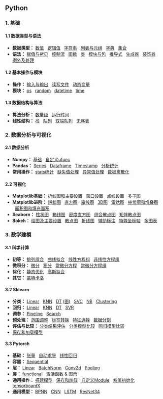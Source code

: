 ## Python


### 1. 基础
#### 1.1 数据类型与语法
* **数据类型：**
[数值](https://github.com/ZBTGL/Code-Summary/blob/master/Python/1.%20Basics/%E6%95%B0%E5%80%BC%E5%8F%8A%E8%BF%90%E7%AE%97.py)
&nbsp; [逻辑值](https://github.com/ZBTGL/Code-Summary/blob/master/Python/1.%20Basics/%E9%80%BB%E8%BE%91%E5%80%BC%E5%8F%8A%E8%BF%90%E7%AE%97.py)
&nbsp; [字符串](https://github.com/ZhouBinTGL/Code-Summary/blob/master/Python/1.%20Basics/%E5%AD%97%E7%AC%A6%E4%B8%B2.py) 
&nbsp; [列表与元组](https://github.com/ZBTGL/Code-Summary/blob/master/Python/1.%20Basics/%E5%88%97%E8%A1%A8%E4%B8%8E%E5%85%83%E7%BB%84.py)
&nbsp; [字典](https://github.com/ZhouBinTGL/Code-Summary/blob/master/Python/1.%20Basics/%E5%AD%97%E5%85%B8.py)
&nbsp; [集合](https://github.com/ZBTGL/Code-Summary/blob/master/Python/1.%20Basics/%E9%9B%86%E5%90%88.py)
* **语法：** 
[赋值与拷贝](https://github.com/ZBTGL/Code-Summary/blob/master/Python/1.%20Basics/%E8%B5%8B%E5%80%BC%E4%B8%8E%E6%8B%B7%E8%B4%9D.py)
&nbsp; [控制流](https://github.com/ZhouBinTGL/Code-Summary/blob/master/Python/1.%20Basics/%E6%8E%A7%E5%88%B6%E6%B5%81.py) 
&nbsp; [函数](https://github.com/ZhouBinTGL/Code-Summary/blob/master/Python/1.%20Basics/%E5%87%BD%E6%95%B0.py)
&nbsp; [类](https://github.com/ZhouBinTGL/Code-Summary/blob/master/Python/1.%20Basics/%E7%B1%BB.py)
&nbsp; [模块与包](https://github.com/ZBTGL/Code-Summary/blob/master/Python/1.%20Basics/%E6%A8%A1%E5%9D%97%E4%B8%8E%E5%8C%85.py)
&nbsp; [推导式](https://github.com/ZhouBinTGL/Code-Summary/blob/master/Python/1.%20Basics/%E6%8E%A8%E5%AF%BC%E5%BC%8F.py)
&nbsp; [生成器](https://github.com/ZBTGL/Code-Summary/blob/master/Python/1.%20Basics/%E7%94%9F%E6%88%90%E5%99%A8.py)
&nbsp; [装饰器](https://github.com/ZhouBinTGL/Code-Summary/blob/master/Python/1.%20Basics/%E8%A3%85%E9%A5%B0%E5%99%A8.py)
&nbsp; [例外及处理](https://github.com/ZBTGL/Code-Summary/blob/master/Python/1.%20Basics/%E4%BE%8B%E5%A4%96%E5%8F%8A%E5%A4%84%E7%90%86.py)

#### 1.2 基本操作与模块
* **操作：**
[输入与输出](https://github.com/ZBTGL/Code-Summary/blob/master/Python/1.%20Basics/%E8%BE%93%E5%85%A5%E4%B8%8E%E8%BE%93%E5%87%BA.py)
&nbsp; [读写文件](https://github.com/ZBTGL/Code-Summary/blob/master/Python/1.%20Basics/%E8%AF%BB%E5%86%99%E6%96%87%E4%BB%B6.py)
&nbsp; [动态变量](https://github.com/ZBTGL/Code-Summary/blob/master/Python/1.%20Basics/%E5%8A%A8%E6%80%81%E5%8F%98%E9%87%8F.py)
* **模块：**
[os](https://github.com/ZhouBinTGL/Code-Summary/blob/master/Python/1.%20Basics/%E6%A8%A1%E5%9D%97os.py)
&nbsp; [random](https://github.com/ZhouBinTGL/Code-Summary/blob/master/Python/1.%20Basics/%E6%A8%A1%E5%9D%97random.py)
&nbsp; [datetime](https://github.com/ZhouBinTGL/Code-Summary/blob/master/Python/1.%20Basics/%E6%A8%A1%E5%9D%97datetime.py)
&nbsp; [time](https://github.com/ZhouBinTGL/Code-Summary/blob/master/Python/1.%20Basics/%E6%A8%A1%E5%9D%97time.py)

#### 1.3 数据结构与算法
* **算法分析：**
[数量级](https://github.com/ZhouBinTGL/Code-Summary/blob/master/Python/1.%20Basics/%E7%AE%97%E6%B3%95%E5%88%86%E6%9E%90.py)
&nbsp; [运行时间](https://github.com/ZhouBinTGL/Code-Summary/blob/master/Python/1.%20Basics/%E8%BF%90%E8%A1%8C%E6%97%B6%E9%97%B4.py)
* **线性结构：**
[栈](https://github.com/ZhouBinTGL/Code-Summary/blob/master/Python/1.%20Basics/%E6%A0%88.py)
&nbsp; [队列](https://github.com/ZBTGL/Code-Summary/blob/master/Python/1.%20Basics/%E9%98%9F%E5%88%97.py)
&nbsp; [双端队列](https://github.com/ZBTGL/Code-Summary/blob/master/Python/1.%20Basics/%E5%8F%8C%E7%AB%AF%E9%98%9F%E5%88%97.py)
&nbsp; [无序表](https://github.com/ZBTGL/Code-Summary/blob/master/Python/1.%20Basics/%E6%97%A0%E5%BA%8F%E8%A1%A8.py)

### 2. 数据分析与可视化
#### 2.1 数据分析
* **Numpy：**
[基础](https://github.com/ZhouBinTGL/Code-Summary/blob/master/Python/2.%20Data%20Analysis%20%26%20Visualization/Data%20Analysis/np%E5%9F%BA%E7%A1%80.py)
&nbsp; [自定义ufunc](https://github.com/ZhouBinTGL/Code-Summary/blob/master/Python/2.%20Data%20Analysis%20%26%20Visualization/Data%20Analysis/%E8%87%AA%E5%AE%9A%E4%B9%89ufunc.py)
* **Pandas：**
[Series](https://github.com/ZhouBinTGL/Code-Summary/blob/master/Python/2.%20Data%20Analysis%20%26%20Visualization/Data%20Analysis/pd-series.py)
&nbsp; [Dataframe](https://github.com/ZhouBinTGL/Code-Summary/blob/master/Python/2.%20Data%20Analysis%20%26%20Visualization/Data%20Analysis/pd-dataframe.py)
&nbsp; [Timestamp](https://github.com/ZhouBinTGL/Code-Summary/blob/master/Python/2.%20Data%20Analysis%20%26%20Visualization/Data%20Analysis/pd-timestamp.py)
&nbsp; [分析统计](https://github.com/ZhouBinTGL/Code-Summary/blob/master/Python/2.%20Data%20Analysis%20%26%20Visualization/Data%20Analysis/pd%E7%BB%9F%E8%AE%A1.py)
* **常用操作：** 
[stats统计](https://github.com/ZhouBinTGL/Code-Summary/blob/master/Python/2.%20Data%20Analysis%20%26%20Visualization/Data%20Analysis/st%E7%BB%9F%E8%AE%A1.py)
&nbsp; [缺失值处理](https://github.com/ZhouBinTGL/Code-Summary/blob/master/Python/2.%20Data%20Analysis%20%26%20Visualization/Data%20Analysis/%E7%BC%BA%E5%A4%B1%E5%80%BC%E5%A4%84%E7%90%86.py)
&nbsp; [异常值处理](https://github.com/ZhouBinTGL/Code-Summary/blob/master/Python/2.%20Data%20Analysis%20%26%20Visualization/Data%20Analysis/%E5%BC%82%E5%B8%B8%E5%80%BC%E5%A4%84%E7%90%86.py)
&nbsp; [数据离散化](https://github.com/ZhouBinTGL/Code-Summary/blob/master/Python/2.%20Data%20Analysis%20%26%20Visualization/Data%20Analysis/%E6%95%B0%E6%8D%AE%E7%A6%BB%E6%95%A3%E5%8C%96.py)

#### 2.2 可视化
* **Matplotlib基础：** 
[折线图和主要设置](https://github.com/ZhouBinTGL/Code-Summary/blob/master/Python/2.%20Data%20Analysis%20%26%20Visualization/Visualization/mpl%E7%BB%98%E5%9B%BE%E5%92%8C%E4%B8%BB%E8%A6%81%E8%AE%BE%E7%BD%AE.py)
&nbsp; [窗口设置](https://github.com/ZhouBinTGL/Code-Summary/blob/master/Python/2.%20Data%20Analysis%20%26%20Visualization/Visualization/mpl%E7%AA%97%E5%8F%A3%E8%AE%BE%E7%BD%AE.py)
&nbsp; [点线设置](https://github.com/ZhouBinTGL/Code-Summary/blob/master/Python/2.%20Data%20Analysis%20%26%20Visualization/Visualization/mpl%E7%82%B9%E7%BA%BF%E6%A0%B7%E5%BC%8F.py)
&nbsp; [多子图](https://github.com/ZhouBinTGL/Code-Summary/blob/master/Python/2.%20Data%20Analysis%20%26%20Visualization/Visualization/mpl%E5%A4%9A%E5%AD%90%E5%9B%BE.py)
* **Matplotlib进阶：** 
[饼状图](https://github.com/ZhouBinTGL/Code-Summary/blob/master/Python/2.%20Data%20Analysis%20%26%20Visualization/Visualization/mpl%E9%A5%BC%E7%8A%B6%E5%9B%BE.py)
&nbsp; [直方图](https://github.com/ZhouBinTGL/Code-Summary/blob/master/Python/2.%20Data%20Analysis%20%26%20Visualization/Visualization/mpl%E7%9B%B4%E6%96%B9%E5%9B%BE.py)
&nbsp; [箱线图](https://github.com/ZhouBinTGL/Code-Summary/blob/master/Python/2.%20Data%20Analysis%20%26%20Visualization/Visualization/mpl%E7%AE%B1%E7%BA%BF%E5%9B%BE.py)
&nbsp; [3D图](https://github.com/ZhouBinTGL/Code-Summary/blob/master/Python/2.%20Data%20Analysis%20%26%20Visualization/Visualization/mpl%E7%BB%98%E5%88%B63D%E5%9B%BE.py)
&nbsp; [雷达图](https://github.com/ZhouBinTGL/Code-Summary/blob/master/Python/2.%20Data%20Analysis%20%26%20Visualization/Visualization/mpl%E9%9B%B7%E8%BE%BE%E5%9B%BE.py)
&nbsp; [柱状图和堆叠图](https://github.com/ZhouBinTGL/Code-Summary/blob/master/Python/2.%20Data%20Analysis%20%26%20Visualization/Visualization/mpl%E6%9F%B1%E7%8A%B6%E5%9B%BE%E5%92%8C%E5%A0%86%E5%8F%A0%E5%9B%BE.py)
&nbsp; [面积图和填充面积](https://github.com/ZhouBinTGL/Code-Summary/blob/master/Python/2.%20Data%20Analysis%20%26%20Visualization/Visualization/mpl%E9%9D%A2%E7%A7%AF%E5%9B%BE%E5%92%8C%E5%A1%AB%E5%85%85%E9%9D%A2%E7%A7%AF.py)
* **Seaborn：** 
[柱状图](https://github.com/ZhouBinTGL/Code-Summary/blob/master/Python/2.%20Data%20Analysis%20%26%20Visualization/Visualization/sns%E6%9F%B1%E7%8A%B6%E5%9B%BE.py)
&nbsp; [箱线图](https://github.com/ZhouBinTGL/Code-Summary/blob/master/Python/2.%20Data%20Analysis%20%26%20Visualization/Visualization/sns%E7%AE%B1%E7%BA%BF%E5%9B%BE.py)
&nbsp; [密度直方图](https://github.com/ZhouBinTGL/Code-Summary/blob/master/Python/2.%20Data%20Analysis%20%26%20Visualization/Visualization/sns%E5%AF%86%E5%BA%A6%E7%9B%B4%E6%96%B9%E5%9B%BE.py)
&nbsp; [综合散点图](https://github.com/ZhouBinTGL/Code-Summary/blob/master/Python/2.%20Data%20Analysis%20%26%20Visualization/Visualization/sns%E7%BB%BC%E5%90%88%E6%95%A3%E7%82%B9%E5%9B%BE.py)
&nbsp; [矩阵散点图](https://github.com/ZhouBinTGL/Code-Summary/blob/master/Python/2.%20Data%20Analysis%20%26%20Visualization/Visualization/sns%E7%9F%A9%E9%98%B5%E6%95%A3%E7%82%B9%E5%9B%BE.py)
* **Bokeh：**
[绘图及主要设置](https://github.com/ZhouBinTGL/Code-Summary/blob/master/Python/2.%20Data%20Analysis%20%26%20Visualization/Visualization/bokeh%E7%BB%98%E5%9B%BE%E5%8F%8A%E4%B8%BB%E8%A6%81%E8%AE%BE%E7%BD%AE.py)
&nbsp; [散点图](https://github.com/ZhouBinTGL/Code-Summary/blob/master/Python/2.%20Data%20Analysis%20%26%20Visualization/Visualization/bokeh%E6%95%A3%E7%82%B9%E5%9B%BE.py)
&nbsp; [折线图](https://github.com/ZhouBinTGL/Code-Summary/blob/master/Python/2.%20Data%20Analysis%20%26%20Visualization/Visualization/bokeh%E6%8A%98%E7%BA%BF%E5%9B%BE.py)
&nbsp; [辅助标注](https://github.com/ZhouBinTGL/Code-Summary/blob/master/Python/2.%20Data%20Analysis%20%26%20Visualization/Visualization/bokeh%E8%BE%85%E5%8A%A9%E6%A0%87%E6%B3%A8.py)
&nbsp; [特殊坐标轴](https://github.com/ZhouBinTGL/Code-Summary/blob/master/Python/2.%20Data%20Analysis%20%26%20Visualization/Visualization/bokeh%E7%89%B9%E6%AE%8A%E5%9D%90%E6%A0%87%E8%BD%B4.py)
&nbsp; [多图表](https://github.com/ZhouBinTGL/Code-Summary/blob/master/Python/2.%20Data%20Analysis%20%26%20Visualization/Visualization/bokeh%E5%A4%9A%E5%9B%BE%E8%A1%A8.py)


### 3. 数学建模
#### 3.1 科学计算
* **初等：**
[排列组合](https://github.com/ZhouBinTGL/Code-Summary/blob/master/Python/3.%20Mathematical%20models/Scientific%20computation/%E6%8E%92%E5%88%97%E7%BB%84%E5%90%88.py)
&nbsp; [曲线拟合](https://github.com/ZhouBinTGL/Code-Summary/blob/master/Python/3.%20Mathematical%20models/Scientific%20computation/%E6%9B%B2%E7%BA%BF%E6%8B%9F%E5%90%88.py)
&nbsp; [线性方程组](https://github.com/ZhouBinTGL/Code-Summary/blob/master/Python/3.%20Mathematical%20models/Scientific%20computation/%E7%BA%BF%E6%80%A7%E6%96%B9%E7%A8%8B%E7%BB%84.py)
&nbsp; [非线性方程组](https://github.com/ZhouBinTGL/Code-Summary/blob/master/Python/3.%20Mathematical%20models/Scientific%20computation/%E9%9D%9E%E7%BA%BF%E6%80%A7%E6%96%B9%E7%A8%8B%E7%BB%84.py)
* **微积分：**
[微分](https://github.com/ZhouBinTGL/Code-Summary/blob/master/Python/3.%20Mathematical%20models/Scientific%20computation/%E5%BE%AE%E5%88%86.py)
&nbsp; [积分](https://github.com/ZhouBinTGL/Code-Summary/blob/master/Python/3.%20Mathematical%20models/Scientific%20computation/%E7%A7%AF%E5%88%86.py)
&nbsp; [常微分方程](https://github.com/ZhouBinTGL/Code-Summary/blob/master/Python/3.%20Mathematical%20models/Scientific%20computation/%E5%B8%B8%E5%BE%AE%E5%88%86%E6%96%B9%E7%A8%8B.py)
&nbsp; [常微分方程组](https://github.com/ZhouBinTGL/Code-Summary/blob/master/Python/3.%20Mathematical%20models/Scientific%20computation/%E5%B8%B8%E5%BE%AE%E5%88%86%E6%96%B9%E7%A8%8B%E7%BB%84.py)
* **优化：**
[静态优化](https://github.com/ZhouBinTGL/Code-Summary/blob/master/Python/3.%20Mathematical%20models/Scientific%20computation/%E9%9D%99%E6%80%81%E4%BC%98%E5%8C%96.py)
&nbsp; [高斯拟合](https://github.com/ZhouBinTGL/Code-Summary/blob/master/Python/3.%20Mathematical%20models/Scientific%20computation/%E9%AB%98%E6%96%AF%E6%8B%9F%E5%90%88.py)
* **其它：**
[蒙特卡洛](https://github.com/ZhouBinTGL/Code-Summary/blob/master/Python/3.%20Mathematical%20models/Scientific%20computation/%E8%92%99%E7%89%B9%E5%8D%A1%E6%B4%9B%E6%A8%A1%E6%8B%9F.py)

#### 3.2 Sklearn
* **分类：**
[Linear](https://github.com/ZhouBinTGL/Code-Summary/blob/master/Python/3.%20Mathematical%20models/Sklearn/%E7%BA%BF%E6%80%A7%E6%A8%A1%E5%9E%8B-%E5%88%86%E7%B1%BB.py)
&nbsp; [KNN](https://github.com/ZhouBinTGL/Code-Summary/blob/master/Python/3.%20Mathematical%20models/Sklearn/KNN%E5%88%86%E7%B1%BB.py)
&nbsp; [DT](https://github.com/ZhouBinTGL/Code-Summary/blob/master/Python/3.%20Mathematical%20models/Sklearn/DT%E5%88%86%E7%B1%BB.py)
[(图)](https://github.com/ZhouBinTGL/Code-Summary/blob/master/Python/3.%20Mathematical%20models/Sklearn/DT%E5%9B%BE.py)
&nbsp; [SVC](https://github.com/ZhouBinTGL/Code-Summary/blob/master/Python/3.%20Mathematical%20models/Sklearn/SVM%E5%88%86%E7%B1%BB.py)
&nbsp; [NB](https://github.com/ZhouBinTGL/Code-Summary/blob/master/Python/3.%20Mathematical%20models/Sklearn/NB%E5%88%86%E7%B1%BB.py)
&nbsp; [Clustering](https://github.com/ZhouBinTGL/Code-Summary/blob/master/Python/3.%20Mathematical%20models/Sklearn/%E9%9B%86%E6%88%90%E7%AE%97%E6%B3%95.py)
* **回归：**
[Linear](https://github.com/ZhouBinTGL/Code-Summary/blob/master/Python/3.%20Mathematical%20models/Sklearn/%E7%BA%BF%E6%80%A7%E6%A8%A1%E5%9E%8B-%E5%9B%9E%E5%BD%92.py)
&nbsp; [KNN](https://github.com/ZhouBinTGL/Code-Summary/blob/master/Python/3.%20Mathematical%20models/Sklearn/KNN%E5%9B%9E%E5%BD%92.py)
&nbsp; [DT](https://github.com/ZhouBinTGL/Code-Summary/blob/master/Python/3.%20Mathematical%20models/Sklearn/DT%E5%9B%9E%E5%BD%92.py)
&nbsp; [SVR](https://github.com/ZhouBinTGL/Code-Summary/blob/master/Python/3.%20Mathematical%20models/Sklearn/SVM%E5%9B%9E%E5%BD%92.py)
* **调参：**
[Pipeline](https://github.com/ZhouBinTGL/Code-Summary/blob/master/Python/3.%20Mathematical%20models/Sklearn/%E8%87%AA%E5%8A%A8%E6%B5%81%E7%A8%8BPipeline.py)
&nbsp; [Search](https://github.com/ZhouBinTGL/Code-Summary/blob/master/Python/3.%20Mathematical%20models/Sklearn/%E5%8F%82%E6%95%B0%E4%BC%98%E5%8C%96.py)
* **预处理：** 
[范围调整](https://github.com/ZhouBinTGL/Code-Summary/blob/master/Python/3.%20Mathematical%20models/Sklearn/%E6%95%B0%E6%8D%AE%E8%B0%83%E6%95%B4.py)
&nbsp; [标签转换](https://github.com/ZhouBinTGL/Code-Summary/blob/master/Python/3.%20Mathematical%20models/Sklearn/%E6%A0%87%E7%AD%BE%E8%BD%AC%E6%8D%A2.py)
&nbsp; [特征选择](https://github.com/ZhouBinTGL/Code-Summary/blob/master/Python/3.%20Mathematical%20models/Sklearn/%E7%89%B9%E5%BE%81%E9%80%89%E6%8B%A9.py)
&nbsp; [数据分割](https://github.com/ZhouBinTGL/Code-Summary/blob/master/Python/3.%20Mathematical%20models/Sklearn/%E6%95%B0%E6%8D%AE%E5%88%86%E5%89%B2.py)
* **评估与比较：**
[分类结果评估](https://github.com/ZhouBinTGL/Code-Summary/blob/master/Python/3.%20Mathematical%20models/Sklearn/%E5%88%86%E7%B1%BB%E7%BB%93%E6%9E%9C%E8%AF%84%E4%BC%B0.py)
&nbsp; [分类模型比较](https://github.com/ZhouBinTGL/Code-Summary/blob/master/Python/3.%20Mathematical%20models/Sklearn/%E5%88%86%E7%B1%BB%E7%AE%97%E6%B3%95%E6%AF%94%E8%BE%83.py)
&nbsp; [回归模型比较](https://github.com/ZhouBinTGL/Code-Summary/blob/master/Python/3.%20Mathematical%20models/Sklearn/%E5%9B%9E%E5%BD%92%E7%AE%97%E6%B3%95%E6%AF%94%E8%BE%83.py)
* [保存和加载模型](https://github.com/ZhouBinTGL/Code-Summary/blob/master/Python/3.%20Mathematical%20models/Sklearn/%E4%BF%9D%E5%AD%98%E5%8A%A0%E8%BD%BD%E6%A8%A1%E5%9E%8B.py)

#### 3.3 Pytorch
* **基础：**
[张量](https://github.com/ZhouBinTGL/Code-Summary/blob/master/Python/3.%20Mathematical%20models/Pytorch/%E5%BC%A0%E9%87%8F.py)
&nbsp; [自动求导](https://github.com/ZhouBinTGL/Code-Summary/blob/master/Python/3.%20Mathematical%20models/Pytorch/%E8%87%AA%E5%8A%A8%E6%B1%82%E5%AF%BC.py)
&nbsp; [线性回归](https://github.com/ZhouBinTGL/Code-Summary/blob/master/Python/3.%20Mathematical%20models/Pytorch/%E7%BA%BF%E6%80%A7%E5%9B%9E%E5%BD%92.py)
* **容器：**
[Sequential](https://github.com/ZhouBinTGL/Code-Summary/blob/master/Python/3.%20Mathematical%20models/Pytorch/%E5%AE%B9%E5%99%A8Sequential.py)
* **层：**
[Linear](https://github.com/ZhouBinTGL/Code-Summary/blob/master/Python/3.%20Mathematical%20models/Pytorch/%E5%B1%82Linear.py)
&nbsp; [BatchNorm](https://github.com/ZhouBinTGL/Code-Summary/blob/master/Python/3.%20Mathematical%20models/Pytorch/%E5%B1%82BatchNorm.py)
&nbsp; [Conv2d](https://github.com/ZhouBinTGL/Code-Summary/blob/master/Python/3.%20Mathematical%20models/Pytorch/%E5%B1%82Conv2d.py)
&nbsp; [Pooling](https://github.com/ZhouBinTGL/Code-Summary/blob/master/Python/3.%20Mathematical%20models/Pytorch/%E5%B1%82Pooling.py)
* **类：**
[functional](https://github.com/ZhouBinTGL/Code-Summary/blob/master/Python/3.%20Mathematical%20models/Pytorch/%E7%B1%BBfunctional.py)
&nbsp; [激活函数](https://github.com/ZhouBinTGL/Code-Summary/blob/master/Python/3.%20Mathematical%20models/Pytorch/%E9%9D%9E%E7%BA%BF%E6%80%A7%E6%BF%80%E6%B4%BB%E5%87%BD%E6%95%B0.py)
& [图示](https://github.com/ZhouBinTGL/Code-Summary/blob/master/Python/3.%20Mathematical%20models/Pytorch/%E6%BF%80%E6%B4%BB%E5%87%BD%E6%95%B0%E5%9B%BE%E7%A4%BA.png)
* **通用操作：**
[搭建模型](https://github.com/ZhouBinTGL/Code-Summary/blob/master/Python/3.%20Mathematical%20models/Pytorch/%E6%90%AD%E5%BB%BA%E6%A8%A1%E5%9E%8B.py)
&nbsp; [保存和加载](https://github.com/ZhouBinTGL/Code-Summary/blob/master/Python/3.%20Mathematical%20models/Pytorch/%E4%BF%9D%E5%AD%98%E4%B8%8E%E5%8A%A0%E8%BD%BD%E6%A8%A1%E5%9E%8B.py)
&nbsp; [自定义Module](https://github.com/ZhouBinTGL/Code-Summary/blob/master/Python/3.%20Mathematical%20models/Pytorch/%E8%87%AA%E5%AE%9A%E4%B9%89Module.py)
&nbsp; [权值初始化](https://github.com/ZhouBinTGL/Code-Summary/blob/master/Python/3.%20Mathematical%20models/Pytorch/%E6%9D%83%E5%80%BC%E5%88%9D%E5%A7%8B%E5%8C%96.py)
&nbsp; [tensorboardX](https://github.com/ZhouBinTGL/Code-Summary/blob/master/Python/3.%20Mathematical%20models/Pytorch/%E5%8F%AF%E8%A7%86%E5%8C%96tensorboardX.py)
* **通用模型：**
[BPNN](https://github.com/ZhouBinTGL/Code-Summary/blob/master/Python/3.%20Mathematical%20models/Pytorch/MLP%E6%89%8B%E5%86%99%E6%95%B0%E5%AD%97.py)
&nbsp; [CNN](https://github.com/ZhouBinTGL/Code-Summary/blob/master/Python/3.%20Mathematical%20models/Pytorch/CNN%E6%89%8B%E5%86%99%E6%95%B0%E5%AD%97.py)
&nbsp; [LSTM](https://github.com/ZhouBinTGL/Code-Summary/blob/master/Python/3.%20Mathematical%20models/Pytorch/LSTM%E6%89%8B%E5%86%99%E6%95%B0%E5%AD%97.py)
&nbsp; [ResNet34](https://github.com/ZhouBinTGL/Code-Summary/blob/master/Python/3.%20Mathematical%20models/Pytorch/%E6%A8%A1%E5%9E%8BResNet34.py)

